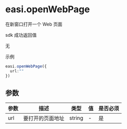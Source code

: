 # easi.openWebPage

在新窗口打开一个 Web 页面

sdk 成功返回值

无

示例

```TypeScript
easi.openWebPage({
  url:""
})
```

## 参数

| 参数 | 描述             | 类型   | 值  | 是否必须 |
| ---- | ---------------- | ------ | --- | -------- |
| url  | 要打开的页面地址 | string | -   | 是       |
